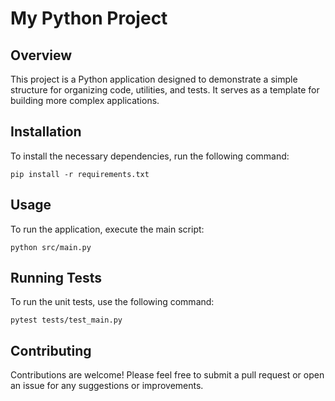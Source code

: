 # My Python Project

## Overview
This project is a Python application designed to demonstrate a simple structure for organizing code, utilities, and tests. It serves as a template for building more complex applications.

## Installation
To install the necessary dependencies, run the following command:

```
pip install -r requirements.txt
```

## Usage
To run the application, execute the main script:

```
python src/main.py
```

## Running Tests
To run the unit tests, use the following command:

```
pytest tests/test_main.py
```

## Contributing
Contributions are welcome! Please feel free to submit a pull request or open an issue for any suggestions or improvements.